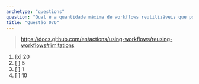 ```yaml
---
archetype: "questions"
question: "Qual é a quantidade máxima de workflows reutilizáveis que podem ser chamados a partir de um único arquivo de workflow?"
title: "Questão 076"
---
```



> https://docs.github.com/en/actions/using-workflows/reusing-workflows#limitations
1. [x] 20
1. [ ] 5
1. [ ] 1
1. [ ] 10
